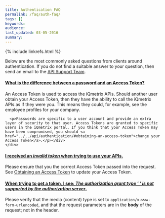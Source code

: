 ```yaml
---
title: Authentication FAQ
permalink: /faq/auth-faq/
tags: []
keywords: 
audience: 
last_updated: 03-05-2016
summary: 
---
```

{% include linkrefs.html %}

Below are the most commonly asked questions from clients around authentication. If you do not find a suitable answer to your question, then send an email to the <a href="mailto:{{site.support_email}}?subject=Authentication Question">API Support Team</a>. 

<div class="panel-group" id="authentication">
  <div class="panel panel-default">
    <div class="panel-heading">
      <h4 class="panel-title">
        <a data-toggle="collapse" data-parent="#authentication" href="#auth1">What is the difference between a password and an Access Token?</a>
      </h4>
    </div>
    <div id="auth1" class="panel-collapse collapse in">
      <div class="panel-body"><p>An Access Token is used to access the iQmetrix APIs. Should another user obtain your Access Token, then they have the ability to call the iQmetrix APIs as if they were you. This means they could, for example, see the employee profiles for your company.</p> 

      <p>Passwords are specific to a user account and provide an extra layer of security to that user. Access Tokens are granted to specific users in the iQmetrix portal. If you think that your Access Token may have been compromised, you should <a href="../../api/authentication/#obtaining-an-access-token">change your Access Token</a>.</p></div>
    </div>
  </div>
  
  <div class="panel panel-default">
    <div class="panel-heading">
      <h4 class="panel-title">
        <a data-toggle="collapse" data-parent="#authentication" href="#auth2">I received an <em> invalid token</em> when trying to use your APIs.</a>
      </h4>
    </div>
    <div id="auth2" class="panel-collapse collapse">
      <div class="panel-body"><p>Please ensure that you the correct Access Token passed into the request. See <a href="../../api/authentication/#obtaining-an-access-token">Obtaining an Access Token</a> to update your Access Token.</p></div>
    </div>
  </div>
  
  <div class="panel panel-default">
    <div class="panel-heading">
      <h4 class="panel-title">
        <a data-toggle="collapse" data-parent="#authentication" href="#auth3">When trying to get a token, I see: <em>The authorization grant type ' ' is not supported by the authorization server</em>.</a>
      </h4>
    </div>
    <div id="auth3" class="panel-collapse collapse">
      <div class="panel-body"><p>Please verify that the media (content) type is set to <code>application/x-www-form-urlencoded</code>, and that the request parameters are in the <strong>body</strong> of the request; not in the header.</p></div>
    </div>
  </div>
</div>